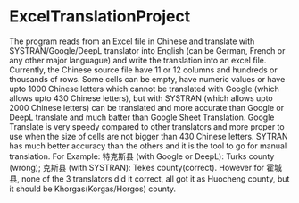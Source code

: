 # ExcelTranslationProject
The program reads from an Excel file in Chinese and translate with SYSTRAN/Google/DeepL translator into English (can be German, French or any other major languague) and write the translation into an excel file. Currently, the Chinese source file have 11 or 12 columns and hundreds or thousands of rows. Some cells can be empty, have numeric values or have upto 1000 Chinese letters which cannot be translated with Google (which allows upto 430 Chinese letters), but with SYSTRAN (which allows upto 2000 Chinese letters) can be translated and more accurate than Google or DeepL translate and much batter than Google Sheet Translation. Google Translate is very speedy compared to other translators and more proper to use when the size of cells are not bigger than 430 Chinese letters. SYTRAN has much better accuracy than the others and it is the tool to go for manual translation. For Example: 特克斯县 (with Google or DeepL): Turks county (wrong); 克斯县 (with SYSTRAN): Tekes county(correct). However for 霍城县, none of the 3 translators did it correct, all got it as Huocheng county, but it should be Khorgas(Korgas/Horgos) county. 

